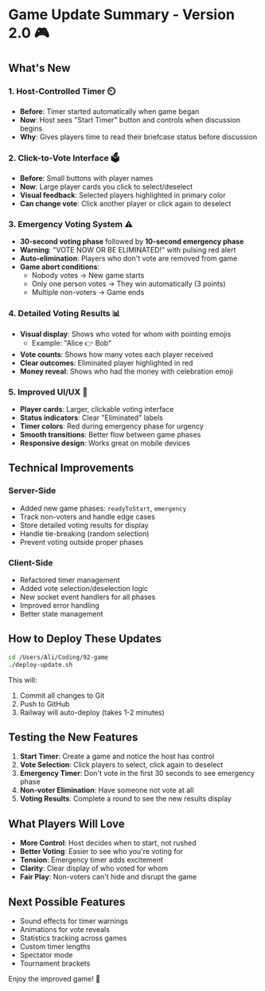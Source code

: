 # Game Update Summary - Version 2.0 🎮

## What's New

### 1. Host-Controlled Timer ⏲️
- **Before**: Timer started automatically when game began
- **Now**: Host sees "Start Timer" button and controls when discussion begins
- **Why**: Gives players time to read their briefcase status before discussion

### 2. Click-to-Vote Interface 🗳️
- **Before**: Small buttons with player names
- **Now**: Large player cards you click to select/deselect
- **Visual feedback**: Selected players highlighted in primary color
- **Can change vote**: Click another player or click again to deselect

### 3. Emergency Voting System ⚠️
- **30-second voting phase** followed by **10-second emergency phase**
- **Warning**: "VOTE NOW OR BE ELIMINATED!" with pulsing red alert
- **Auto-elimination**: Players who don't vote are removed from game
- **Game abort conditions**:
  - Nobody votes → New game starts
  - Only one person votes → They win automatically (3 points)
  - Multiple non-voters → Game ends

### 4. Detailed Voting Results 📊
- **Visual display**: Shows who voted for whom with pointing emojis
  - Example: "Alice 👉 Bob"
- **Vote counts**: Shows how many votes each player received
- **Clear outcomes**: Eliminated player highlighted in red
- **Money reveal**: Shows who had the money with celebration emoji

### 5. Improved UI/UX 🎨
- **Player cards**: Larger, clickable voting interface
- **Status indicators**: Clear "Eliminated" labels
- **Timer colors**: Red during emergency phase for urgency
- **Smooth transitions**: Better flow between game phases
- **Responsive design**: Works great on mobile devices

## Technical Improvements

### Server-Side
- Added new game phases: `readyToStart`, `emergency`
- Track non-voters and handle edge cases
- Store detailed voting results for display
- Handle tie-breaking (random selection)
- Prevent voting outside proper phases

### Client-Side
- Refactored timer management
- Added vote selection/deselection logic
- New socket event handlers for all phases
- Improved error handling
- Better state management

## How to Deploy These Updates

```bash
cd /Users/Ali/Coding/92-game
./deploy-update.sh
```

This will:
1. Commit all changes to Git
2. Push to GitHub
3. Railway will auto-deploy (takes 1-2 minutes)

## Testing the New Features

1. **Start Timer**: Create a game and notice the host has control
2. **Vote Selection**: Click players to select, click again to deselect
3. **Emergency Timer**: Don't vote in the first 30 seconds to see emergency phase
4. **Non-voter Elimination**: Have someone not vote at all
5. **Voting Results**: Complete a round to see the new results display

## What Players Will Love

- **More Control**: Host decides when to start, not rushed
- **Better Voting**: Easier to see who you're voting for
- **Tension**: Emergency timer adds excitement
- **Clarity**: Clear display of who voted for whom
- **Fair Play**: Non-voters can't hide and disrupt the game

## Next Possible Features

- Sound effects for timer warnings
- Animations for vote reveals
- Statistics tracking across games
- Custom timer lengths
- Spectator mode
- Tournament brackets

Enjoy the improved game! 🎉